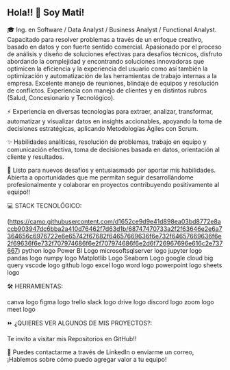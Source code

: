 

## Hola!! 👋 Soy Mati!

🎓 Ing. en Software / Data Analyst / Business Analyst / Functional Analyst. 
Capacitado para resolver problemas a través de un enfoque creativo, basado en datos y con fuerte sentido comercial. Apasionado por el proceso de análisis y diseño de soluciones efectivas para desafíos técnicos, disfruto abordando la complejidad y encontrando soluciones innovadoras que optimicen la eficiencia y la experiencia del usuario como así también la optimización y automatización de las herramientas de trabajo internas a la empresa. Excelente manejo de reuniones, blindaje de equipos y resolución de conflictos. Experiencia con manejo de clientes y en distintos rubros (Salud, Concesionario y Tecnológico).

⚡ Experiencia en diversas tecnologías para extraer, analizar, transformar, automatizar y visualizar datos en insights accionables, apoyando la toma de decisiones estratégicas, aplicando Metodologías Ágiles con Scrum.

✨ Habilidades analíticas, resolución de problemas, trabajo en equipo y comunicación efectiva, toma de decisiones basada en datos, orientación al cliente y resultados.

🚀 Listo para nuevos desafíos y entusiasmado por aportar mis habilidades. Abierta a oportunidades que me permitan seguir desarrollándome profesionalmente y colaborar en proyectos contribuyendo positivamente al equipo!!

💻 STACK TECNOLÓGICO:

(https://camo.githubusercontent.com/d1652ce9d9e41d898ea03bd8772e8accb903947dc6bba2a410d76462f7d63d1b/68747470733a2f2f63646e2e6a7364656c6976722e6e65742f67682f64657669636f6e732f64657669636f6e2f69636f6e732f707974686f6e2f707974686f6e2d6f726967696e616c2e737667) python logo  Power BI Logo  microsoftsqlserver logo  jupyter logo  pandas logo  numpy logo  Matplotlib Logo  Seaborn Logo  google cloud  big query  vscode logo  github logo excel logo  word logo  powerpoint logo  sheets logo

🛠️ HERRAMIENTAS:

canva logo  figma logo  trello  slack logo  drive logo  discord logo  zoom logo  meet logo

⏩ ¿QUIERES VER ALGUNOS DE MIS PROYECTOS?:

Te invito a visitar mis Repositorios en GitHub!! 

📩 Puedes contactarme a través de LinkedIn o enviarme un correo, ¡Hablemos sobre cómo puedo agregar valor a tu equipo!
 

